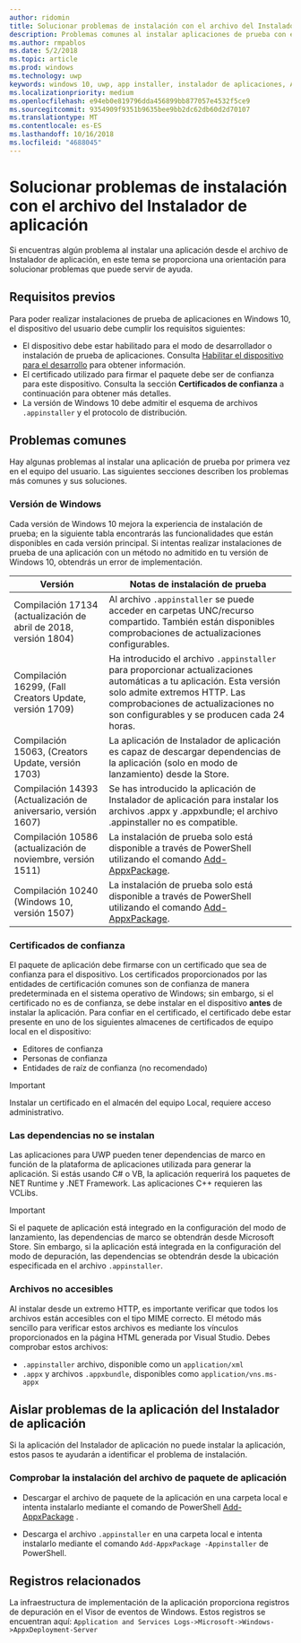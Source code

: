 ```yaml
---
author: ridomin
title: Solucionar problemas de instalación con el archivo del Instalador de aplicación
description: Problemas comunes al instalar aplicaciones de prueba con el archivo del Instalador de aplicación.
ms.author: rmpablos
ms.date: 5/2/2018
ms.topic: article
ms.prod: windows
ms.technology: uwp
keywords: windows 10, uwp, app installer, instalador de aplicaciones, AppInstaller, sideload, realizar instalación de prueba
ms.localizationpriority: medium
ms.openlocfilehash: e94eb0e819796dda456899bb877057e4532f5ce9
ms.sourcegitcommit: 9354909f9351b9635bee9bb2dc62db60d2d70107
ms.translationtype: MT
ms.contentlocale: es-ES
ms.lasthandoff: 10/16/2018
ms.locfileid: "4688045"
---
```

# <a name="troubleshoot-installation-issues-with-the-app-installer-file"></a>Solucionar problemas de instalación con el archivo del Instalador de aplicación

Si encuentras algún problema al instalar una aplicación desde el archivo de Instalador de aplicación, en este tema se proporciona una orientación para solucionar problemas que puede servir de ayuda.

## <a name="prerequisites"></a>Requisitos previos

Para poder realizar instalaciones de prueba de aplicaciones en Windows 10, el dispositivo del usuario debe cumplir los requisitos siguientes:

- El dispositivo debe estar habilitado para el modo de desarrollador o instalación de prueba de aplicaciones. Consulta [Habilitar el dispositivo para el desarrollo](https://docs.microsoft.com/windows/uwp/get-started/enable-your-device-for-development) para obtener información.
- El certificado utilizado para firmar el paquete debe ser de confianza para este dispositivo. Consulta la sección **Certificados de confianza** a continuación para obtener más detalles.
- La versión de Windows 10 debe admitir el esquema de archivos `.appinstaller` y el protocolo de distribución.

## <a name="common-issues"></a>Problemas comunes

Hay algunas problemas al instalar una aplicación de prueba por primera vez en el equipo del usuario. Las siguientes secciones describen los problemas más comunes y sus soluciones.

### <a name="windows-version"></a>Versión de Windows

Cada versión de Windows 10 mejora la experiencia de instalación de prueba; en la siguiente tabla encontrarás las funcionalidades que están disponibles en cada versión principal. Si intentas realizar instalaciones de prueba de una aplicación con un método no admitido en tu versión de Windows 10, obtendrás un error de implementación.

| Versión | Notas de instalación de prueba |
|---------|----------------|
| Compilación 17134 (actualización de abril de 2018, versión 1804)    | Al archivo `.appinstaller` se puede acceder en carpetas UNC/recurso compartido. También están disponibles comprobaciones de actualizaciones configurables. |
| Compilación 16299, (Fall Creators Update, versión 1709) | Ha introducido el archivo `.appinstaller` para proporcionar actualizaciones automáticas a tu aplicación. Esta versión solo admite extremos HTTP. Las comprobaciones de actualizaciones no son configurables y se producen cada 24 horas. |
| Compilación 15063, (Creators Update, versión 1703)      | La aplicación de Instalador de aplicación es capaz de descargar dependencias de la aplicación (solo en modo de lanzamiento) desde la Store. |
| Compilación 14393 (Actualización de aniversario, versión 1607)   | Se has introducido la aplicación de Instalador de aplicación para instalar los archivos .appx y .appxbundle; el archivo .appinstaller no es compatible. |
| Compilación 10586 (actualización de noviembre, versión 1511)      | La instalación de prueba solo está disponible a través de PowerShell utilizando el comando [Add-AppxPackage](https://docs.microsoft.com/powershell/module/appx/add-appxpackage?view=win10-ps). |
| Compilación 10240 (Windows 10, versión 1507)           | La instalación de prueba solo está disponible a través de PowerShell utilizando el comando [Add-AppxPackage](https://docs.microsoft.com/powershell/module/appx/add-appxpackage?view=win10-ps). |

### <a name="trusted-certificates"></a>Certificados de confianza

El paquete de aplicación debe firmarse con un certificado que sea de confianza para el dispositivo. Los certificados proporcionados por las entidades de certificación comunes son de confianza de manera predeterminada en el sistema operativo de Windows; sin embargo, si el certificado no es de confianza, se debe instalar en el dispositivo **antes** de instalar la aplicación. Para confiar en el certificado, el certificado debe estar presente en uno de los siguientes almacenes de certificados de equipo local en el dispositivo:

- Editores de confianza
- Personas de confianza
- Entidades de raíz de confianza (no recomendado)

 >[!IMPORTANT]
 > Instalar un certificado en el almacén del equipo Local, requiere acceso administrativo.

### <a name="dependencies-not-installed"></a>Las dependencias no se instalan 

Las aplicaciones para UWP pueden tener dependencias de marco en función de la plataforma de aplicaciones utilizada para generar la aplicación. Si estás usando C# o VB, la aplicación requerirá los paquetes de NET Runtime y .NET Framework. Las aplicaciones C++ requieren las VCLibs.

>[!IMPORTANT] 
> Si el paquete de aplicación está integrado en la configuración del modo de lanzamiento, las dependencias de marco se obtendrán desde Microsoft Store. Sin embargo, si la aplicación está integrada en la configuración del modo de depuración, las dependencias se obtendrán desde la ubicación especificada en el archivo `.appinstaller`.

### <a name="files-not-accessible"></a>Archivos no accesibles

Al instalar desde un extremo HTTP, es importante verificar que todos los archivos están accesibles con el tipo MIME correcto. El método más sencillo para verificar estos archivos es mediante los vínculos proporcionados en la página HTML generada por Visual Studio. Debes comprobar estos archivos:

- `.appinstaller` archivo, disponible como un `application/xml`
- `.appx` y archivos `.appxbundle`, disponibles como `application/vns.ms-appx`

## <a name="isolate-app-installer-app-issues"></a>Aislar problemas de la aplicación del Instalador de aplicación

Si la aplicación del Instalador de aplicación no puede instalar la aplicación, estos pasos te ayudarán a identificar el problema de instalación.

### <a name="verify-app-package-file-installation"></a>Comprobar la instalación del archivo de paquete de aplicación

- Descargar el archivo de paquete de la aplicación en una carpeta local e intenta instalarlo mediante el comando de PowerShell [Add-AppxPackage](https://docs.microsoft.com/powershell/module/appx/add-appxpackage?view=win10-ps) .

- Descarga el archivo `.appinstaller` en una carpeta local e intenta instalarlo mediante el comando `Add-AppxPackage -Appinstaller` de PowerShell.

## <a name="related-logs"></a>Registros relacionados

La infraestructura de implementación de la aplicación proporciona registros de depuración en el Visor de eventos de Windows. Estos registros se encuentran aquí: `Application and Services Logs->Microsoft->Windows->AppxDeployment-Server`



